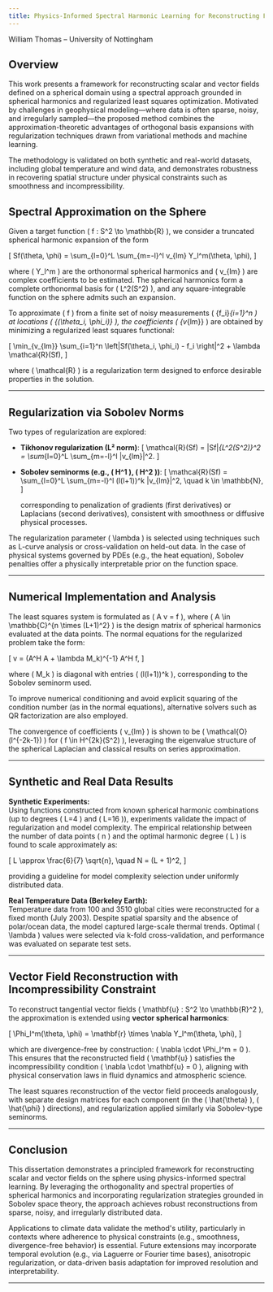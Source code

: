 ```yaml
---
title: Physics-Informed Spectral Harmonic Learning for Reconstructing Fields on the Sphere  
---
```

William Thomas – University of Nottingham

## Overview

This work presents a framework for reconstructing scalar and vector fields defined on a spherical domain using a spectral approach grounded in spherical harmonics and regularized least squares optimization. Motivated by challenges in geophysical modeling—where data is often sparse, noisy, and irregularly sampled—the proposed method combines the approximation-theoretic advantages of orthogonal basis expansions with regularization techniques drawn from variational methods and machine learning.

The methodology is validated on both synthetic and real-world datasets, including global temperature and wind data, and demonstrates robustness in recovering spatial structure under physical constraints such as smoothness and incompressibility.



## Spectral Approximation on the Sphere

Given a target function \( f : S^2 \to \mathbb{R} \), we consider a truncated spherical harmonic expansion of the form

\[
Sf(\theta, \phi) = \sum_{l=0}^L \sum_{m=-l}^l v_{lm} Y_l^m(\theta, \phi),
\]

where \( Y_l^m \) are the orthonormal spherical harmonics and \( v_{lm} \) are complex coefficients to be estimated. The spherical harmonics form a complete orthonormal basis for \( L^2(S^2) \), and any square-integrable function on the sphere admits such an expansion.

To approximate \( f \) from a finite set of noisy measurements \( \{f_i\}_{i=1}^n \) at locations \( \{(\theta_i, \phi_i)\} \), the coefficients \( \{v_{lm}\} \) are obtained by minimizing a regularized least squares functional:

\[
\min_{v_{lm}} \sum_{i=1}^n \left|Sf(\theta_i, \phi_i) - f_i \right|^2 + \lambda \mathcal{R}(Sf),
\]

where \( \mathcal{R} \) is a regularization term designed to enforce desirable properties in the solution.

---

## Regularization via Sobolev Norms

Two types of regularization are explored:

- **Tikhonov regularization (L² norm)**:
  \[
  \mathcal{R}(Sf) = \|Sf\|_{L^2(S^2)}^2 = \sum_{l=0}^L \sum_{m=-l}^l |v_{lm}|^2.
  \]

- **Sobolev seminorms (e.g., \( H^1 \), \( H^2 \))**:
  \[
  \mathcal{R}(Sf) = \sum_{l=0}^L \sum_{m=-l}^l (l(l+1))^k |v_{lm}|^2, \quad k \in \mathbb{N},
  \]

  corresponding to penalization of gradients (first derivatives) or Laplacians (second derivatives), consistent with smoothness or diffusive physical processes.

The regularization parameter \( \lambda \) is selected using techniques such as L-curve analysis or cross-validation on held-out data. In the case of physical systems governed by PDEs (e.g., the heat equation), Sobolev penalties offer a physically interpretable prior on the function space.

---

## Numerical Implementation and Analysis

The least squares system is formulated as \( A v = f \), where \( A \in \mathbb{C}^{n \times (L+1)^2} \) is the design matrix of spherical harmonics evaluated at the data points. The normal equations for the regularized problem take the form:

\[
v = (A^H A + \lambda M_k)^{-1} A^H f,
\]

where \( M_k \) is diagonal with entries \( (l(l+1))^k \), corresponding to the Sobolev seminorm used.

To improve numerical conditioning and avoid explicit squaring of the condition number (as in the normal equations), alternative solvers such as QR factorization are also employed.

The convergence of coefficients \( v_{lm} \) is shown to be \( \mathcal{O}(l^{-2k-1}) \) for \( f \in H^{2k}(S^2) \), leveraging the eigenvalue structure of the spherical Laplacian and classical results on series approximation.

---

## Synthetic and Real Data Results

**Synthetic Experiments:**  
Using functions constructed from known spherical harmonic combinations (up to degrees \( L=4 \) and \( L=16 \)), experiments validate the impact of regularization and model complexity. The empirical relationship between the number of data points \( n \) and the optimal harmonic degree \( L \) is found to scale approximately as:

\[
L \approx \frac{6}{7} \sqrt{n}, \quad N = (L + 1)^2,
\]

providing a guideline for model complexity selection under uniformly distributed data.

**Real Temperature Data (Berkeley Earth):**  
Temperature data from 100 and 3510 global cities were reconstructed for a fixed month (July 2003). Despite spatial sparsity and the absence of polar/ocean data, the model captured large-scale thermal trends. Optimal \( \lambda \) values were selected via k-fold cross-validation, and performance was evaluated on separate test sets.

---

## Vector Field Reconstruction with Incompressibility Constraint

To reconstruct tangential vector fields \( \mathbf{u} : S^2 \to \mathbb{R}^2 \), the approximation is extended using **vector spherical harmonics**:

\[
\Phi_l^m(\theta, \phi) = \mathbf{r} \times \nabla Y_l^m(\theta, \phi),
\]

which are divergence-free by construction: \( \nabla \cdot \Phi_l^m = 0 \). This ensures that the reconstructed field \( \mathbf{u} \) satisfies the incompressibility condition \( \nabla \cdot \mathbf{u} = 0 \), aligning with physical conservation laws in fluid dynamics and atmospheric science.

The least squares reconstruction of the vector field proceeds analogously, with separate design matrices for each component (in the \( \hat{\theta} \), \( \hat{\phi} \) directions), and regularization applied similarly via Sobolev-type seminorms.

---

## Conclusion

This dissertation demonstrates a principled framework for reconstructing scalar and vector fields on the sphere using physics-informed spectral learning. By leveraging the orthogonality and spectral properties of spherical harmonics and incorporating regularization strategies grounded in Sobolev space theory, the approach achieves robust reconstructions from sparse, noisy, and irregularly distributed data.

Applications to climate data validate the method's utility, particularly in contexts where adherence to physical constraints (e.g., smoothness, divergence-free behavior) is essential. Future extensions may incorporate temporal evolution (e.g., via Laguerre or Fourier time bases), anisotropic regularization, or data-driven basis adaptation for improved resolution and interpretability.

---

